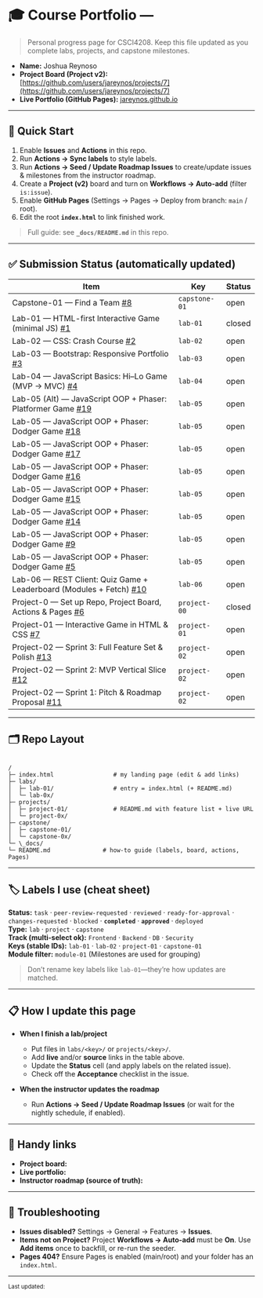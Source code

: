# 🎓 Course Portfolio — <Your Name>

> Personal progress page for CSCI4208. Keep this file updated as you complete labs, projects, and capstone milestones.

- **Name:** Joshua Reynoso
- **Project Board (Project v2):** [https://github.com/users/jareynos/projects/7](https://github.com/users/jareynos/projects/7)
- **Live Portfolio (GitHub Pages):** [jareynos.github.io](jareynos.github.io)

---

## 🚀 Quick Start

1. Enable **Issues** and **Actions** in this repo.
2. Run **Actions → Sync labels** to style labels.
3. Run **Actions → Seed / Update Roadmap Issues** to create/update issues & milestones from the instructor roadmap.
4. Create a **Project (v2)** board and turn on **Workflows → Auto-add** (filter `is:issue`).
5. Enable **GitHub Pages** (Settings → Pages → Deploy from branch: `main` / root).
6. Edit the root **`index.html`** to link finished work.

> Full guide: see **`_docs/README.md`** in this repo.

---

## ✅ Submission Status (automatically updated)

<!-- STATUS:START -->
| Item | Key | Status |
|---|---|---|
| Capstone-01 — Find a Team [#8](https://github.com/jareynos/csci4208-portfolio-2025/issues/8) | `capstone-01` | open |
| Lab-01 — HTML-first Interactive Game (minimal JS) [#1](https://github.com/jareynos/csci4208-portfolio-2025/issues/1) | `lab-01` | closed |
| Lab-02 — CSS: Crash Course [#2](https://github.com/jareynos/csci4208-portfolio-2025/issues/2) | `lab-02` | open |
| Lab-03 — Bootstrap: Responsive Portfolio [#3](https://github.com/jareynos/csci4208-portfolio-2025/issues/3) | `lab-03` | open |
| Lab-04 — JavaScript Basics: Hi–Lo Game (MVP → MVC) [#4](https://github.com/jareynos/csci4208-portfolio-2025/issues/4) | `lab-04` | open |
| Lab-05 (Alt) — JavaScript OOP + Phaser: Platformer Game [#19](https://github.com/jareynos/csci4208-portfolio-2025/issues/19) | `lab-05` | open |
| Lab-05 — JavaScript OOP + Phaser: Dodger Game [#18](https://github.com/jareynos/csci4208-portfolio-2025/issues/18) | `lab-05` | open |
| Lab-05 — JavaScript OOP + Phaser: Dodger Game [#17](https://github.com/jareynos/csci4208-portfolio-2025/issues/17) | `lab-05` | open |
| Lab-05 — JavaScript OOP + Phaser: Dodger Game [#16](https://github.com/jareynos/csci4208-portfolio-2025/issues/16) | `lab-05` | open |
| Lab-05 — JavaScript OOP + Phaser: Dodger Game [#15](https://github.com/jareynos/csci4208-portfolio-2025/issues/15) | `lab-05` | open |
| Lab-05 — JavaScript OOP + Phaser: Dodger Game [#14](https://github.com/jareynos/csci4208-portfolio-2025/issues/14) | `lab-05` | open |
| Lab-05 — JavaScript OOP + Phaser: Dodger Game [#9](https://github.com/jareynos/csci4208-portfolio-2025/issues/9) | `lab-05` | open |
| Lab-05 — JavaScript OOP + Phaser: Dodger Game [#5](https://github.com/jareynos/csci4208-portfolio-2025/issues/5) | `lab-05` | open |
| Lab-06 — REST Client: Quiz Game + Leaderboard (Modules + Fetch) [#10](https://github.com/jareynos/csci4208-portfolio-2025/issues/10) | `lab-06` | open |
| Project-0 — Set up Repo, Project Board, Actions & Pages [#6](https://github.com/jareynos/csci4208-portfolio-2025/issues/6) | `project-00` | closed |
| Project-01 — Interactive Game in HTML & CSS [#7](https://github.com/jareynos/csci4208-portfolio-2025/issues/7) | `project-01` | open |
| Project-02 — Sprint 3: Full Feature Set & Polish [#13](https://github.com/jareynos/csci4208-portfolio-2025/issues/13) | `project-02` | open |
| Project-02 — Sprint 2: MVP Vertical Slice [#12](https://github.com/jareynos/csci4208-portfolio-2025/issues/12) | `project-02` | open |
| Project-02 — Sprint 1: Pitch & Roadmap Proposal [#11](https://github.com/jareynos/csci4208-portfolio-2025/issues/11) | `project-02` | open |
<!-- STATUS:END -->


---

## 🗂️ Repo Layout

```

/
├─ index.html                 # my landing page (edit & add links)
├─ labs/
│  ├─ lab-01/                 # entry = index.html (+ README.md)
│  └─ lab-0x/
├─ projects/
│  ├─ project-01/             # README.md with feature list + live URL
│  └─ project-0x/
├─ capstone/
│  ├─ capstone-01/
│  └─ capstone-0x/
└─ \_docs/
└─ README.md               # how-to guide (labels, board, actions, Pages)

```

---

## 🏷️ Labels I use (cheat sheet)

**Status:** `task` · `peer-review-requested` · `reviewed` · `ready-for-approval` · `changes-requested` · `blocked` · **`completed`** · **`approved`** · `deployed`  
**Type:** `lab` · `project` · `capstone`  
**Track (multi-select ok):** `Frontend` · `Backend` · `DB` · `Security`  
**Keys (stable IDs):** `lab-01` · `lab-02` · `project-01` · `capstone-01`  
**Module filter:** `module-01` (Milestones are used for grouping)

> Don’t rename key labels like `lab-01`—they’re how updates are matched.

---

## 📋 How I update this page

- **When I finish a lab/project**
  - Put files in `labs/<key>/` or `projects/<key>/`.
  - Add **live** and/or **source** links in the table above.
  - Update the **Status** cell (and apply labels on the related issue).
  - Check off the **Acceptance** checklist in the issue.

- **When the instructor updates the roadmap**
  - Run **Actions → Seed / Update Roadmap Issues** (or wait for the nightly schedule, if enabled).

---

## 🧰 Handy links

- **Project board:** <paste URL>  
- **Live portfolio:** <paste URL>  
- **Instructor roadmap (source of truth):** <link to instructor repo or roadmap.json>

---

## 🔧 Troubleshooting

- **Issues disabled?** Settings → General → Features → **Issues**.  
- **Items not on Project?** Project **Workflows → Auto-add** must be **On**. Use **Add items** once to backfill, or re-run the seeder.  
- **Pages 404?** Ensure Pages is enabled (main/root) and your folder has an `index.html`.

---

<sub>Last updated: <!-- yyyy-mm-dd --> </sub>





